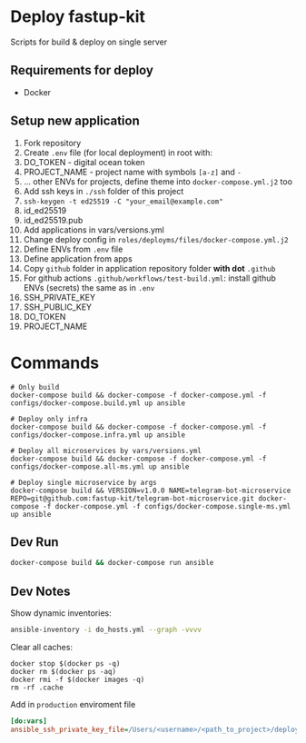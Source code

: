 # Deploy fastup-kit

Scripts for build & deploy on single server

## Requirements for deploy
* Docker

## Setup new application
1. Fork repository
2. Create `.env` file (for local deployment) in root with:
  1. DO_TOKEN - digital ocean token
  2. PROJECT_NAME - project name with symbols `[a-z]` and `-`
  3. ... other ENVs for projects, define theme into `docker-compose.yml.j2` too
3. Add ssh keys in `./ssh` folder of this project
  1. `ssh-keygen -t ed25519 -C "your_email@example.com"`
  2. id_ed25519
  3. id_ed25519.pub
4. Add applications in vars/versions.yml
5. Change deploy config in `roles/deployms/files/docker-compose.yml.j2`
  1. Define ENVs from `.env` file
  2. Define application from apps
6. Copy `github` folder in application repository folder **with dot** `.github`
7. For github actions `.github/workflows/test-build.yml`: install github ENVs (secrets) the same as in `.env`
  1. SSH_PRIVATE_KEY
  2. SSH_PUBLIC_KEY
  3. DO_TOKEN
  4. PROJECT_NAME
<!-- 8. the same for deploy-ms -->

# Commands
```
# Only build
docker-compose build && docker-compose -f docker-compose.yml -f configs/docker-compose.build.yml up ansible

# Deploy only infra
docker-compose build && docker-compose -f docker-compose.yml -f configs/docker-compose.infra.yml up ansible

# Deploy all microservices by vars/versions.yml
docker-compose build && docker-compose -f docker-compose.yml -f configs/docker-compose.all-ms.yml up ansible

# Deploy single microservice by args
docker-compose build && VERSION=v1.0.0 NAME=telegram-bot-microservice REPO=git@github.com:fastup-kit/telegram-bot-microservice.git docker-compose -f docker-compose.yml -f configs/docker-compose.single-ms.yml up ansible
```

## Dev Run
```sh
docker-compose build && docker-compose run ansible
```

## Dev Notes
Show dynamic inventories:
```sh
ansible-inventory -i do_hosts.yml --graph -vvvv
```

Clear all caches:
```
docker stop $(docker ps -q)
docker rm $(docker ps -aq)
docker rmi -f $(docker images -q)
rm -rf .cache
```

Add in `production` enviroment file
```ini
[do:vars]
ansible_ssh_private_key_file=/Users/<username>/<path_to_project>/deploy/ssh/id_ed25519
```
